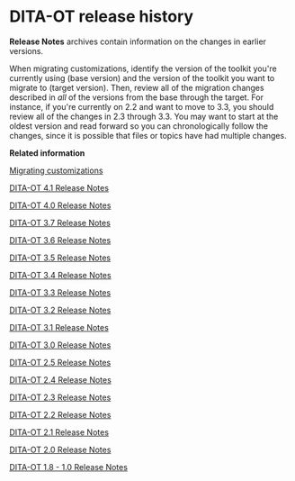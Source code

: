 # DITA-OT release history

**Release Notes** archives contain information on the changes in earlier versions.

When migrating customizations, identify the version of the toolkit you're currently using \(base version\) and the version of the toolkit you want to migrate to \(target version\). Then, review all of the migration changes described in *all* of the versions from the base through the target. For instance, if you're currently on 2.2 and want to move to 3.3, you should review all of the changes in 2.3 through 3.3. You may want to start at the oldest version and read forward so you can chronologically follow the changes, since it is possible that files or topics have had multiple changes.

**Related information**  


[Migrating customizations](migration.md)

[DITA-OT 4.1 Release Notes](https://www.dita-ot.org/4.1/release-notes/)

[DITA-OT 4.0 Release Notes](https://www.dita-ot.org/4.0/release-notes/)

[DITA-OT 3.7 Release Notes](https://www.dita-ot.org/3.7/release-notes/)

[DITA-OT 3.6 Release Notes](https://www.dita-ot.org/3.6/release-notes/)

[DITA-OT 3.5 Release Notes](https://www.dita-ot.org/3.5/release-notes/)

[DITA-OT 3.4 Release Notes](https://www.dita-ot.org/3.4/release-notes/)

[DITA-OT 3.3 Release Notes](https://www.dita-ot.org/3.3/release-notes/)

[DITA-OT 3.2 Release Notes](https://www.dita-ot.org/3.2/release-notes/)

[DITA-OT 3.1 Release Notes](https://www.dita-ot.org/3.1/release-notes/)

[DITA-OT 3.0 Release Notes](https://www.dita-ot.org/3.0/release-notes/)

[DITA-OT 2.5 Release Notes](https://www.dita-ot.org/2.5/release-notes/)

[DITA-OT 2.4 Release Notes](https://www.dita-ot.org/2.4/release-notes/)

[DITA-OT 2.3 Release Notes](https://www.dita-ot.org/2.3/release-notes/)

[DITA-OT 2.2 Release Notes](https://www.dita-ot.org/2.2/release-notes/)

[DITA-OT 2.1 Release Notes](https://www.dita-ot.org/2.1/release-notes/)

[DITA-OT 2.0 Release Notes](https://www.dita-ot.org/2.0/readme/changes/rel2.0.html)

[DITA-OT 1.8 - 1.0 Release Notes](http://dita-archive.xml.org/wiki/the-dita-open-toolkit)

